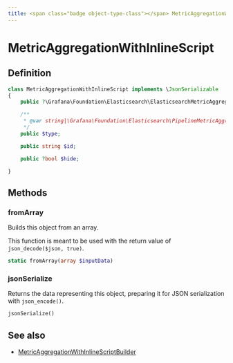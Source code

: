 ```yaml
---
title: <span class="badge object-type-class"></span> MetricAggregationWithInlineScript
---
```

# <span class="badge object-type-class"></span> MetricAggregationWithInlineScript

## Definition

```php
class MetricAggregationWithInlineScript implements \JsonSerializable
{
    public ?\Grafana\Foundation\Elasticsearch\ElasticsearchMetricAggregationWithInlineScriptSettings $settings;

    /**
     * @var string|\Grafana\Foundation\Elasticsearch\PipelineMetricAggregationType
     */
    public $type;

    public string $id;

    public ?bool $hide;

}
```
## Methods

### <span class="badge object-method"></span> fromArray

Builds this object from an array.

This function is meant to be used with the return value of `json_decode($json, true)`.

```php
static fromArray(array $inputData)
```

### <span class="badge object-method"></span> jsonSerialize

Returns the data representing this object, preparing it for JSON serialization with `json_encode()`.

```php
jsonSerialize()
```

## See also

 * <span class="badge builder"></span> [MetricAggregationWithInlineScriptBuilder](./builder-MetricAggregationWithInlineScriptBuilder.md)
